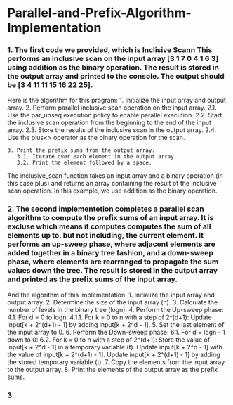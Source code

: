 # Parallel-and-Prefix-Algorithm-Implementation

   ### 1. The first code we provided, which is Inclisive Scann This performs an inclusive scan on the input array [3 1 7 0 4 1 6 3] using addition as the binary operation. The result is stored in the output array and printed to the console. The output should be [3 4 11 11 15 16 22 25].

Here is the algorithm for this program:
    1. Initialize the input array and output array.
    2. Perform parallel inclusive scan operation on the input array.
       2.1. Use the par_unseq execution policy to enable parallel execution.
       2.2. Start the inclusive scan operation from the beginning to the end of the input array.
       2.3. Store the results of the inclusive scan in the output array.
       2.4. Use the plus<> operator as the binary operation for the scan.

    3. Print the prefix sums from the output array.
       3.1. Iterate over each element in the output array.
       3.2. Print the element followed by a space.
The inclusive_scan function takes an input array and a binary operation (in this case plus) and returns an array containing the result of the inclusive scan operation. In this example, we use addition as the binary operation.
    
    
 ###   2. The second implementetion completes a parallel scan algorithm to compute the prefix sums of an input array. It is excluse which means it computes computes the sum of all elements up to, but not including, the current element. It performs an up-sweep phase, where adjacent elements are added together in a binary tree fashion, and a down-sweep phase, where elements are rearranged to propagate the sum values down the tree. The result is stored in the output array and printed as the prefix sums of the input array.
    
And the algorithm of this implementation:
    1. Initialize the input array and output array.
    2. Determine the size of the input array (n).
    3. Calculate the number of levels in the binary tree (logn).
    4. Perform the Up-sweep phase:
       4.1. For d = 0 to logn:
       4.1.1. For k = 0 to n with a step of 2^(d+1):
       Update input[k + 2^(d+1) - 1] by adding input[k + 2^d - 1].
    5. Set the last element of the input array to 0.
    6. Perform the Down-sweep phase:
       6.1. For d = logn - 1 down to 0:
       6.2. For k = 0 to n with a step of 2^(d+1):
       Store the value of input[k + 2^d - 1] in a temporary variable (t).
       Update input[k + 2^d - 1] with the value of input[k + 2^(d+1) - 1].
       Update input[k + 2^(d+1) - 1] by adding the stored temporary variable (t).
    7. Copy the elements from the input array to the output array.
    8. Print the elements of the output array as the prefix sums.
    
   ### 3.


    
